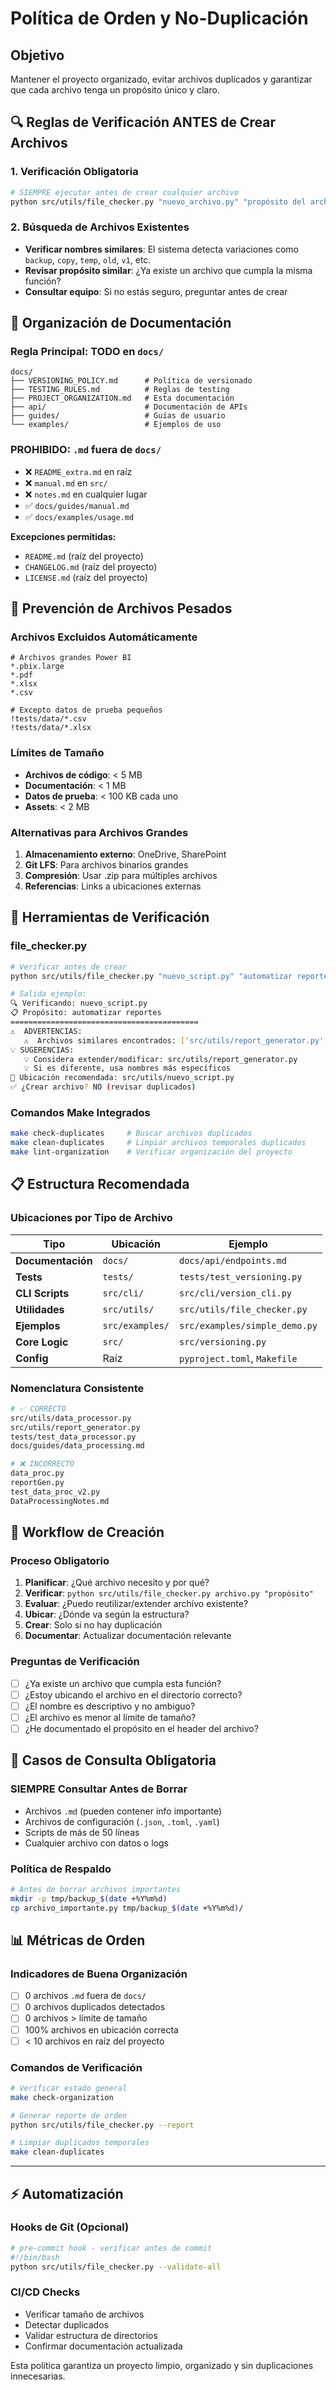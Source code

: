 # Política de Orden y No-Duplicación

## Objetivo
Mantener el proyecto organizado, evitar archivos duplicados y garantizar que cada archivo tenga un propósito único y claro.

## 🔍 Reglas de Verificación ANTES de Crear Archivos

### 1. **Verificación Obligatoria**
```bash
# SIEMPRE ejecutar antes de crear cualquier archivo
python src/utils/file_checker.py "nuevo_archivo.py" "propósito del archivo"
```

### 2. **Búsqueda de Archivos Existentes**
- **Verificar nombres similares**: El sistema detecta variaciones como `backup`, `copy`, `temp`, `old`, `v1`, etc.
- **Revisar propósito similar**: ¿Ya existe un archivo que cumpla la misma función?
- **Consultar equipo**: Si no estás seguro, preguntar antes de crear

## 📁 Organización de Documentación

### **Regla Principal: TODO en `docs/`**
```
docs/
├── VERSIONING_POLICY.md      # Política de versionado
├── TESTING_RULES.md          # Reglas de testing
├── PROJECT_ORGANIZATION.md   # Esta documentación
├── api/                      # Documentación de APIs
├── guides/                   # Guías de usuario
└── examples/                 # Ejemplos de uso
```

### **PROHIBIDO: `.md` fuera de `docs/`**
- ❌ `README_extra.md` en raíz
- ❌ `manual.md` en `src/`
- ❌ `notes.md` en cualquier lugar
- ✅ `docs/guides/manual.md`
- ✅ `docs/examples/usage.md`

**Excepciones permitidas:**
- `README.md` (raíz del proyecto)
- `CHANGELOG.md` (raíz del proyecto)
- `LICENSE.md` (raíz del proyecto)

## 🚫 Prevención de Archivos Pesados

### **Archivos Excluidos Automáticamente**
```gitignore
# Archivos grandes Power BI
*.pbix.large
*.pdf
*.xlsx
*.csv

# Excepto datos de prueba pequeños
!tests/data/*.csv
!tests/data/*.xlsx
```

### **Límites de Tamaño**
- **Archivos de código**: < 5 MB
- **Documentación**: < 1 MB  
- **Datos de prueba**: < 100 KB cada uno
- **Assets**: < 2 MB

### **Alternativas para Archivos Grandes**
1. **Almacenamiento externo**: OneDrive, SharePoint
2. **Git LFS**: Para archivos binarios grandes
3. **Compresión**: Usar .zip para múltiples archivos
4. **Referencias**: Links a ubicaciones externas

## 🔧 Herramientas de Verificación

### **file_checker.py**
```bash
# Verificar antes de crear
python src/utils/file_checker.py "nuevo_script.py" "automatizar reportes"

# Salida ejemplo:
🔍 Verificando: nuevo_script.py
📋 Propósito: automatizar reportes
==========================================
⚠️  ADVERTENCIAS:
   ⚠️  Archivos similares encontrados: ['src/utils/report_generator.py']
💡 SUGERENCIAS:
   💡 Considera extender/modificar: src/utils/report_generator.py
   💡 Si es diferente, usa nombres más específicos
📁 Ubicación recomendada: src/utils/nuevo_script.py
✅ ¿Crear archivo? NO (revisar duplicados)
```

### **Comandos Make Integrados**
```bash
make check-duplicates     # Buscar archivos duplicados
make clean-duplicates     # Limpiar archivos temporales duplicados
make lint-organization    # Verificar organización del proyecto
```

## 📋 Estructura Recomendada

### **Ubicaciones por Tipo de Archivo**

| Tipo | Ubicación | Ejemplo |
|------|-----------|---------|
| **Documentación** | `docs/` | `docs/api/endpoints.md` |
| **Tests** | `tests/` | `tests/test_versioning.py` |
| **CLI Scripts** | `src/cli/` | `src/cli/version_cli.py` |
| **Utilidades** | `src/utils/` | `src/utils/file_checker.py` |
| **Ejemplos** | `src/examples/` | `src/examples/simple_demo.py` |
| **Core Logic** | `src/` | `src/versioning.py` |
| **Config** | Raíz | `pyproject.toml`, `Makefile` |

### **Nomenclatura Consistente**
```bash
# ✅ CORRECTO
src/utils/data_processor.py
src/utils/report_generator.py
tests/test_data_processor.py
docs/guides/data_processing.md

# ❌ INCORRECTO  
data_proc.py
reportGen.py
test_data_proc_v2.py
DataProcessingNotes.md
```

## 🔄 Workflow de Creación

### **Proceso Obligatorio**
1. **Planificar**: ¿Qué archivo necesito y por qué?
2. **Verificar**: `python src/utils/file_checker.py archivo.py "propósito"`
3. **Evaluar**: ¿Puedo reutilizar/extender archivo existente?
4. **Ubicar**: ¿Dónde va según la estructura?
5. **Crear**: Solo si no hay duplicación
6. **Documentar**: Actualizar documentación relevante

### **Preguntas de Verificación**
- [ ] ¿Ya existe un archivo que cumpla esta función?
- [ ] ¿Estoy ubicando el archivo en el directorio correcto?
- [ ] ¿El nombre es descriptivo y no ambiguo?
- [ ] ¿El archivo es menor al límite de tamaño?
- [ ] ¿He documentado el propósito en el header del archivo?

## 🚨 Casos de Consulta Obligatoria

### **SIEMPRE Consultar Antes de Borrar**
- Archivos `.md` (pueden contener info importante)
- Archivos de configuración (`.json`, `.toml`, `.yaml`)
- Scripts de más de 50 líneas
- Cualquier archivo con datos o logs

### **Política de Respaldo**
```bash
# Antes de borrar archivos importantes
mkdir -p tmp/backup_$(date +%Y%m%d)
cp archivo_importante.py tmp/backup_$(date +%Y%m%d)/
```

## 📊 Métricas de Orden

### **Indicadores de Buena Organización**
- [ ] 0 archivos `.md` fuera de `docs/`
- [ ] 0 archivos duplicados detectados
- [ ] 0 archivos > límite de tamaño
- [ ] 100% archivos en ubicación correcta
- [ ] < 10 archivos en raíz del proyecto

### **Comandos de Verificación**
```bash
# Verificar estado general
make check-organization

# Generar reporte de orden
python src/utils/file_checker.py --report

# Limpiar duplicados temporales
make clean-duplicates
```

---

## ⚡ Automatización

### **Hooks de Git (Opcional)**
```bash
# pre-commit hook - verificar antes de commit
#!/bin/bash
python src/utils/file_checker.py --validate-all
```

### **CI/CD Checks**
- Verificar tamaño de archivos
- Detectar duplicados
- Validar estructura de directorios
- Confirmar documentación actualizada

Esta política garantiza un proyecto limpio, organizado y sin duplicaciones innecesarias.